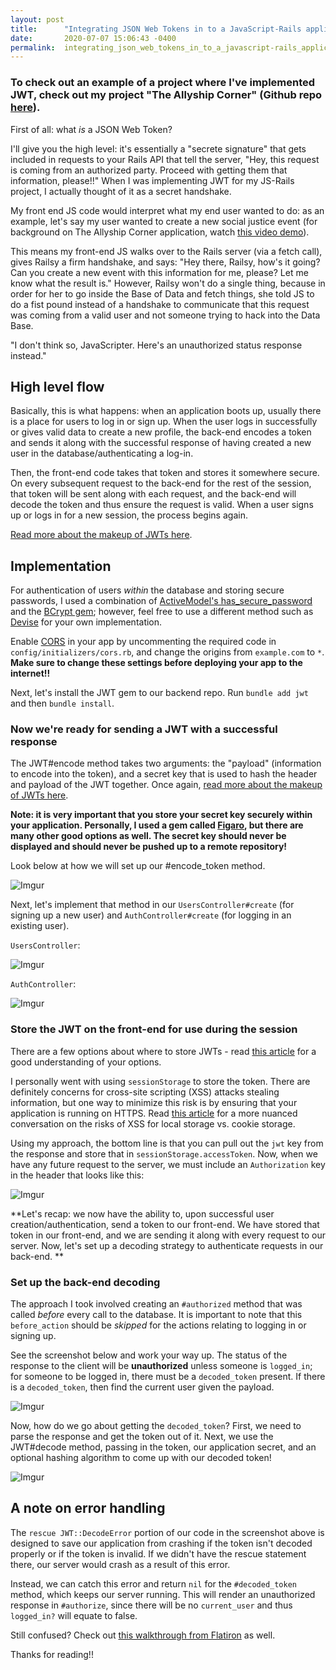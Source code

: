 ```yaml
---
layout: post
title:      "Integrating JSON Web Tokens in to a JavaScript-Rails application"
date:       2020-07-07 15:06:43 -0400
permalink:  integrating_json_web_tokens_in_to_a_javascript-rails_application
---
```



### To check out an example of a project where I've implemented JWT, check out my project "The Allyship Corner" (Github repo [here](https://github.com/jkellyphilly/allyship-corner)). 

First of all: what *is* a JSON Web Token? 

I'll give you the high level: it's essentially a "secrete signature" that gets included in requests to your Rails API that tell the server, "Hey, this request is coming from an authorized party. Proceed with getting them that information, please!!" When I was implementing JWT for my JS-Rails project, I actually thought of it as a secret handshake. 

My front end JS code would interpret what my end user wanted to do: as an example, let's say my user wanted to create a new social justice event (for background on The Allyship Corner application, watch [this video demo](https://www.youtube.com/watch?v=Gcph4zjZFCQ&t=5s)). 

This means my front-end JS walks over to the Rails server (via a fetch call), gives Railsy a firm handshake, and says: "Hey there, Railsy, how's it going? Can you create a new event with this information for me, please? Let me know what the result is." However, Railsy won't do a single thing, because in order for her to go inside the Base of Data and fetch things, she told JS to do a fist pound instead of a handshake to communicate that this request was coming from a valid user and not someone trying to hack into the Data Base. 

"I don't think so, JavaScripter. Here's an unauthorized status response instead."

## High level flow

Basically, this is what happens: when an application boots up, usually there is a place for users to log in or sign up. When the user logs in successfully or gives valid data to create a new profile, the back-end encodes a token and sends it along with the successful response of having created a new user in the database/authenticating a log-in. 

Then, the front-end code takes that token and stores it somewhere secure. On every subsequent request to the back-end for the rest of the session, that token will be sent along with each request, and the back-end will decode the token and thus ensure the request is valid. When a user signs up or logs in for a new session, the process begins again.

[Read more about the makeup of JWTs here](https://jwt.io/introduction/).

## Implementation

For authentication of users *within* the database and storing secure passwords, I used a combination of [ActiveModel's has_secure_password](https://api.rubyonrails.org/classes/ActiveModel/SecurePassword/ClassMethods.html) and the [BCrypt gem](https://github.com/codahale/bcrypt-ruby); however, feel free to use a different method such as [Devise](https://github.com/heartcombo/devise) for your own implementation. 

Enable [CORS](https://developer.mozilla.org/en-US/docs/Web/HTTP/CORS) in your app by uncommenting the required code in `config/initializers/cors.rb`, and change the origins from `example.com` to `*`. **Make sure to change these settings before deploying your app to the internet!!**

Next, let's install the JWT gem to our backend repo. Run `bundle add jwt` and then `bundle install`. 

### Now we're ready for sending a JWT with a successful response

The JWT#encode method takes two arguments: the "payload" (information to encode into the token), and a secret key that is used to hash the header and payload of the JWT together. Once again, [read more about the makeup of JWTs here](https://jwt.io/introduction/). 

**Note: it is very important that you store your secret key securely within your application. Personally, I used a gem called [Figaro](https://github.com/laserlemon/figaro#getting-started), but there are many other good options as well. The secret key should never be displayed and should never be pushed up to a remote repository!**

Look below at how we will set up our #encode_token method. 

![Imgur](https://i.imgur.com/Eq0Bsgd.png)

Next, let's implement that method in our `UsersController#create` (for signing up a new user) and `AuthController#create` (for logging in an existing user). 

`UsersController`: 

![Imgur](https://i.imgur.com/ovwQAEa.png)

`AuthController`: 

![Imgur](https://i.imgur.com/mRq50xd.png)

### Store the JWT on the front-end for use during the session

There are a few options about where to store JWTs - read [this article](https://stormpath.com/blog/where-to-store-your-jwts-cookies-vs-html5-web-storage) for a good understanding of your options. 

I personally went with using `sessionStorage` to store the token. There are definitely concerns for cross-site scripting (XSS) attacks stealing information, but one way to minimize this risk is by ensuring that your application is running on HTTPS. Read [this article](https://stackoverflow.com/questions/35291573/csrf-protection-with-json-web-tokens/35347022#35347022) for a more nuanced conversation on the risks of XSS for local storage vs. cookie storage. 

Using my approach, the bottom line is that you can pull out the `jwt` key from the response and store that in `sessionStorage.accessToken`. Now, when we have any future request to the server, we must include an `Authorization` key in the header that looks like this:

![Imgur](https://i.imgur.com/ACB0vVE.png)

**Let's recap: we now have the ability to, upon successful user creation/authentication, send a token to our front-end. We have stored that token in our front-end, and we are sending it along with every request to our server. Now, let's set up a decoding strategy to authenticate requests in our back-end. **

### Set up the back-end decoding

The approach I took involved creating an `#authorized` method that was called *before* every call to the database. It is important to note that this `before_action` should be *skipped* for the actions relating to logging in or signing up. 

See the screenshot below and work your way up. The status of the response to the client will be **unauthorized** unless someone is `logged_in`; for someone to be logged in, there must be a `decoded_token` present. If there is a `decoded_token`, then find the current user given the payload.

![Imgur](https://i.imgur.com/VvAryMK.png)

Now, how do we go about getting the `decoded_token`? First, we need to parse the response and get the token out of it. Next, we use the JWT#decode method, passing in the token, our application secret, and an optional hashing algorithm to come up with our decoded token! 

![Imgur](https://i.imgur.com/GUlWUpp.png)

## A note on error handling

The `rescue JWT::DecodeError` portion of our code in the screenshot above is designed to save our application from crashing if the token isn't decoded properly or if the token is invalid. If we didn't have the rescue statement there, our server would crash as a result of this error. 

Instead, we can catch this error and return `nil` for the `#decoded_token` method, which keeps our server running. This will render an unauthorized response in `#authorize`, since there will be no `current_user` and thus `logged_in?` will equate to false.


Still confused? Check out [this walkthrough from Flatiron](https://learn.co/lessons/jwt-auth-rails) as well.

Thanks for reading!!
